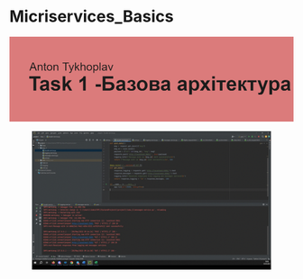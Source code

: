 # Micriservices_Basics
<img src="https://github.com/mrotonik/mrotonik/blob/master/header.png" alt="альтернативный текст">
<figure>
  <img src="https://github.com/mrotonik/mrotonik/blob/master/edit.gif" />
</figure>
